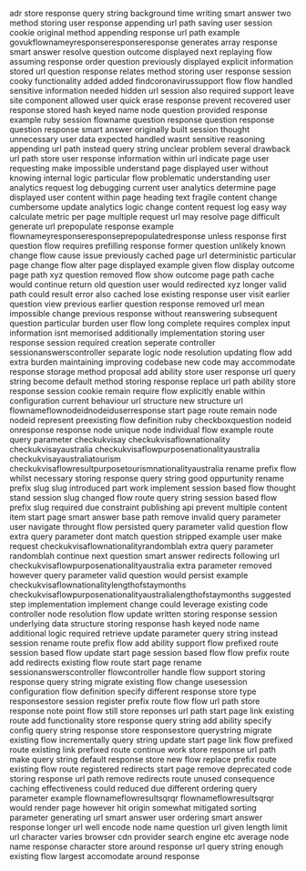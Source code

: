 adr store response query string background time writing smart answer two method storing user response appending url path saving user session cookie original method appending response url path example govukflownameyresponseresponseresponse generates array response smart answer resolve question outcome displayed next replaying flow assuming response order question previously displayed explicit information stored url question response relates method storing user response session cooky functionality added added findcoronavirussupport flow flow handled sensitive information needed hidden url session also required support leave site component allowed user quick erase response prevent recovered user response stored hash keyed name node question provided response example ruby session flowname question response question response question response smart answer originally built session thought unnecessary user data expected handled wasnt sensitive reasoning appending url path instead query string unclear problem several drawback url path store user response information within url indicate page user requesting make impossible understand page displayed user without knowing internal logic particular flow problematic understanding user analytics request log debugging current user analytics determine page displayed user content within page heading text fragile content change cumbersome update analytics logic change content request log easy way calculate metric per page multiple request url may resolve page difficult generate url prepopulate response example flownameyresponseresponseprepopulatedresponse unless response first question flow requires prefilling response former question unlikely known change flow cause issue previously cached page url deterministic particular page change flow alter page displayed example given flow display outcome page path xyz question removed flow show outcome page path cache would continue return old question user would redirected xyz longer valid path could result error also cached lose existing response user visit earlier question view previous earlier question response removed url mean impossible change previous response without reanswering subsequent question particular burden user flow long complete requires complex input information isnt memorised additionally implementation storing user response session required creation seperate controller sessionanswerscontroller separate logic node resolution updating flow add extra burden maintaining improving codebase new code may accommodate response storage method proposal add ability store user response url query string become default method storing response replace url path ability store response session cookie remain require flow explicitly enable within configuration current behaviour url structure new structure url flownameflownodeidnodeiduserresponse start page route remain node nodeid represent preexisting flow definition ruby checkboxquestion nodeid onresponse response node unique node individual flow example route query parameter checkukvisay checkukvisaflownationality checkukvisayaustralia checkukvisaflowpurposenationalityaustralia checkukvisayaustraliatourism checkukvisaflowresultpurposetourismnationalityaustralia rename prefix flow whilst necessary storing response query string good oppurtunity rename prefix slug slug introduced part work implement session based flow thought stand session slug changed flow route query string session based flow prefix slug required due constraint publishing api prevent multiple content item start page smart answer base path remove invalid query parameter user navigate throught flow persisted query parameter valid question flow extra query parameter dont match question stripped example user make request checkukvisaflownationalityrandomblah extra query parameter randomblah continue next question smart answer redirects following url checkukvisaflowpurposenationalityaustralia extra parameter removed however query parameter valid question would persist example checkukvisaflownationalitylengthofstaymonths checkukvisaflowpurposenationalityaustralialengthofstaymonths suggested step implementation implement change could leverage existing code controller node resolution flow update written storing response session underlying data structure storing response hash keyed node name additional logic required retrieve update parameter query string instead session rename route prefix flow add ability support flow prefixed route session based flow update start page session based flow flow prefix route add redirects existing flow route start page rename sessionanswerscontroller flowcontroller handle flow support storing response query string migrate existing flow change usesession configuration flow definition specify different response store type responsestore session register prefix route flow flow url path store response note point flow still store reponses url path start page link existing route add functionality store response query string add ability specify config query string response store responsestore querystring migrate existing flow incrementally query string update start page link flow prefixed route existing link prefixed route continue work store response url path make query string default response store new flow replace prefix route existing flow route registered redirects start page remove deprecated code storing response url path remove redirects route unused consequence caching effectiveness could reduced due different ordering query parameter example flownameflowresultsqrqr flownameflowresultsqrqr would render page however hit origin somewhat mitigated sorting parameter generating url smart answer user ordering smart answer response longer url well encode node name question url given length limit url character varies browser cdn provider search engine etc average node name response character store around response url query string enough existing flow largest accomodate around response
